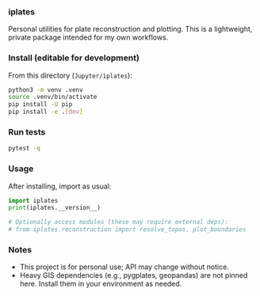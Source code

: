 ### iplates

Personal utilities for plate reconstruction and plotting. This is a lightweight, private package intended for my own workflows.

### Install (editable for development)

From this directory (`Jupyter/iplates`):

```bash
python3 -m venv .venv
source .venv/bin/activate
pip install -U pip
pip install -e .[dev]
```

### Run tests

```bash
pytest -q
```

### Usage

After installing, import as usual:

```python
import iplates
print(iplates.__version__)

# Optionally access modules (these may require external deps):
# from iplates.reconstruction import resolve_topos, plot_boundaries
```

### Notes

- This project is for personal use; API may change without notice.
- Heavy GIS dependencies (e.g., pygplates, geopandas) are not pinned here. Install them in your environment as needed.


